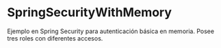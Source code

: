 # SpringSecurityWithMemory
Ejemplo en Spring Security para autenticación básica en memoria. Posee tres roles con diferentes accesos.
